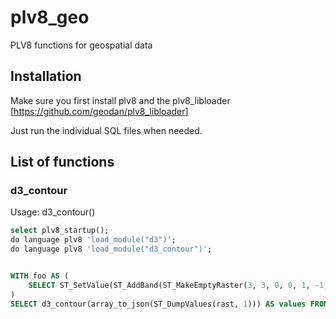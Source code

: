 # plv8_geo
PLV8 functions for geospatial data

## Installation
Make sure you first install plv8 and the plv8_libloader [https://github.com/geodan/plv8_libloader]

Just run the individual SQL files when needed.

## List of functions

### d3_contour
Usage: 
d3_contour()
```sql
select plv8_startup();
do language plv8 'load_module("d3")';
do language plv8 'load_module("d3_contour")';


WITH foo AS (
	SELECT ST_SetValue(ST_AddBand(ST_MakeEmptyRaster(3, 3, 0, 0, 1, -1, 0, 0, 0), 1, '8BUI', 1, 0), 1, 2, 5) AS rast
) 
SELECT d3_contour(array_to_json(ST_DumpValues(rast, 1))) AS values FROM foo;
```


